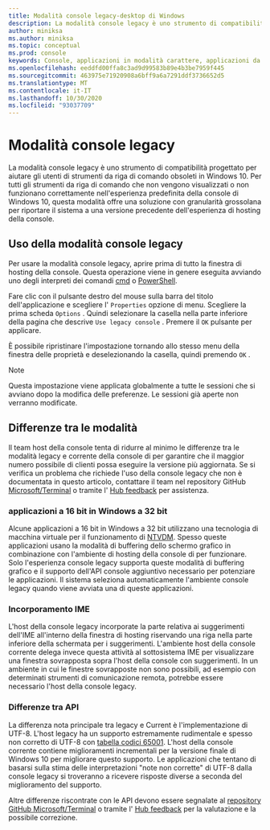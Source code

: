 ```yaml
---
title: Modalità console legacy-desktop di Windows
description: La modalità console legacy è uno strumento di compatibilità che facilita l'esecuzione di applicazioni della riga di comando che potrebbero non funzionare con l'host della console di Windows 10
author: miniksa
ms.author: miniksa
ms.topic: conceptual
ms.prod: console
keywords: Console, applicazioni in modalità carattere, applicazioni da riga di comando, applicazioni Terminal, API console, compatibilità
ms.openlocfilehash: eeddfd00ffa8c3ad9d99583b89e4b3be7959f445
ms.sourcegitcommit: 463975e71920908a6bff9a6a7291ddf3736652d5
ms.translationtype: MT
ms.contentlocale: it-IT
ms.lasthandoff: 10/30/2020
ms.locfileid: "93037709"
---
```

# <a name="legacy-console-mode"></a>Modalità console legacy

La modalità console legacy è uno strumento di compatibilità progettato per aiutare gli utenti di strumenti da riga di comando obsoleti in Windows 10. Per tutti gli strumenti da riga di comando che non vengono visualizzati o non funzionano correttamente nell'esperienza predefinita della console di Windows 10, questa modalità offre una soluzione con granularità grossolana per riportare il sistema a una versione precedente dell'esperienza di hosting della console.

## <a name="using-legacy-console-mode"></a>Uso della modalità console legacy

Per usare la modalità console legacy, aprire prima di tutto la finestra di hosting della console. Questa operazione viene in genere eseguita avviando uno degli interpreti dei comandi [cmd](https://docs.microsoft.com/windows-server/administration/windows-commands/cmd) o [PowerShell](https://docs.microsoft.com/powershell/scripting/install/installing-windows-powershell).

Fare clic con il pulsante destro del mouse sulla barra del titolo dell'applicazione e scegliere l' `Properties` opzione di menu. Scegliere la prima scheda `Options` . Quindi selezionare la casella nella parte inferiore della pagina che descrive `Use legacy console` . Premere il `OK` pulsante per applicare.

È possibile ripristinare l'impostazione tornando allo stesso menu della finestra delle proprietà e deselezionando la casella, quindi premendo `OK` .

> [!NOTE]
>Questa impostazione viene applicata globalmente a tutte le sessioni che si avviano dopo la modifica delle preferenze. Le sessioni già aperte non verranno modificate.

## <a name="differences-between-modes"></a>Differenze tra le modalità

Il team host della console tenta di ridurre al minimo le differenze tra le modalità legacy e corrente della console di per garantire che il maggior numero possibile di clienti possa eseguire la versione più aggiornata. Se si verifica un problema che richiede l'uso della console legacy che non è documentata in questo articolo, contattare il team nel repository GitHub [Microsoft/Terminal](https://github.com/microsoft/terminal/) o tramite l' [Hub feedback](https://docs.microsoft.com/windows-insider/feedback-hub/feedback-hub-app) per assistenza.

### <a name="16-bit-applications-on-32-bit-windows"></a>applicazioni a 16 bit in Windows a 32 bit

Alcune applicazioni a 16 bit in Windows a 32 bit utilizzano una tecnologia di macchina virtuale per il funzionamento di [NTVDM](https://docs.microsoft.com/windows/compatibility/ntvdm-and-16-bit-app-support). Spesso queste applicazioni usano la modalità di buffering dello schermo grafico in combinazione con l'ambiente di hosting della console di per funzionare. Solo l'esperienza console legacy supporta queste modalità di buffering grafico e il supporto dell'API console aggiuntivo necessario per potenziare le applicazioni. Il sistema seleziona automaticamente l'ambiente console legacy quando viene avviata una di queste applicazioni.

### <a name="ime-embedding"></a>Incorporamento IME

L'host della console legacy incorporate la parte relativa ai suggerimenti dell'IME all'interno della finestra di hosting riservando una riga nella parte inferiore della schermata per i suggerimenti. L'ambiente host della console corrente delega invece questa attività al sottosistema IME per visualizzare una finestra sovrapposta sopra l'host della console con suggerimenti. In un ambiente in cui le finestre sovrapposte non sono possibili, ad esempio con determinati strumenti di comunicazione remota, potrebbe essere necessario l'host della console legacy.

### <a name="api-differences"></a>Differenze tra API

La differenza nota principale tra legacy e Current è l'implementazione di UTF-8. L'host legacy ha un supporto estremamente rudimentale e spesso non corretto di UTF-8 con [tabella codici 65001](https://docs.microsoft.com/windows/win32/intl/code-pages). L'host della console corrente contiene miglioramenti incrementali per la versione finale di Windows 10 per migliorare questo supporto. Le applicazioni che tentano di basarsi sulla stima delle interpretazioni "note non corrette" di UTF-8 dalla console legacy si troveranno a ricevere risposte diverse a seconda del miglioramento del supporto.

Altre differenze riscontrate con le API devono essere segnalate al [repository GitHub Microsoft/Terminal](https://github.com/microsoft/terminal/) o tramite l' [Hub feedback](https://docs.microsoft.com/windows-insider/feedback-hub/feedback-hub-app) per la valutazione e la possibile correzione.
